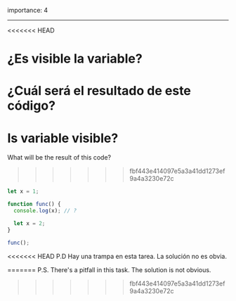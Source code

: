 importance: 4

---

<<<<<<< HEAD
# ¿Es visible la variable?

¿Cuál será el resultado de este código?
=======
# Is variable visible?

What will be the result of this code?
>>>>>>> fbf443e414097e5a3a41dd1273ef9a4a3230e72c

```js
let x = 1;

function func() {
  console.log(x); // ?

  let x = 2;
}

func();
```

<<<<<<< HEAD
P.D Hay una trampa en esta tarea. La solución no es obvia.

=======
P.S. There's a pitfall in this task. The solution is not obvious.
>>>>>>> fbf443e414097e5a3a41dd1273ef9a4a3230e72c
